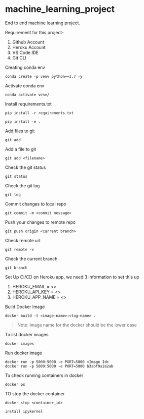 # machine_learning_project

End to end machine learning project.

Requirement for this project-

1. Github Account
2. Heroku Account
3. VS Code IDE
4. Git CLI

Creating conda env

```
conda create -p venv python==3.7 -y
```

Activate conda env

```
conda activate venv/
```

Install requirements.txt

```
pip install -r requirements.txt
```

```
pip install -e .
```

Add files to git

```
git add .
```

Add a file to git

```
git add <filename>
```

Check the git status

```
git status
```

Check the git log

```
git log
```

Commit changes to local repo

```
git commit -m <commit message>
```

Push your changes to remote repo

```
git push origin <current branch>
```

Check remote url

```
git remote -v
```

Check the current branch

```
git branch
```

Set Up CI/CD on Heroku app, we need 3 information to set this up

1. HEROKU_EMAIL = <>
2. HEROKU_API_KEY = <>
3. HEROKU_APP_NAME = <>

Build Docker Image

```
docker build -t <image-name>:<tag-name> .
```

> Note: image name for the docker should be the lower case

To list docker images

```
docker images
```

Run docker image

```
docker run -p 5000:5000 -e PORT=5000 <Image Id>
docker run -p 5000:5000 -e PORT=5000 b3abf9a2e2ab
```

To check running containers in docker

```
docker ps
```

TO stop the docker container

```
docker stop <container_id>
```

```
install ipykernel
```
